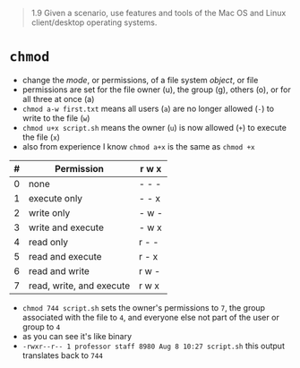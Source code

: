 > 1.9 Given a scenario, use features and tools of the Mac OS and Linux client/desktop operating systems. 

# `chmod`

- change the *mode*, or permissions, of a file system *object*, or file
- permissions are set for the file owner (u), the group (g), others (o), or for all three at once (a)
- `chmod a-w first.txt` means all users (`a`) are no longer allowed (`-`) to write to the file (`w`)
- `chmod u+x script.sh` means the owner (`u`) is now allowed (`+`) to execute the file (`x`)
- also from experience I know `chmod a+x` is the same as `chmod +x` 

\# | Permission | r w x
-- | - | -
0 | none | - - - 
1 | execute only | - - x
2 | write only | - w - 
3 | write and execute | - w x
4 | read only | r - - 
5 | read and execute | r - x
6 | read and write | r w -
7 | read, write, and execute | r w x

- `chmod 744 script.sh` sets the owner's permissions to `7`, the group associated with the file to `4`, and everyone else not part of the user or group to `4`
- as you can see it's like binary 
- `-rwxr--r-- 1 professor staff 8980 Aug 8 10:27 script.sh` this output translates back to `744` 